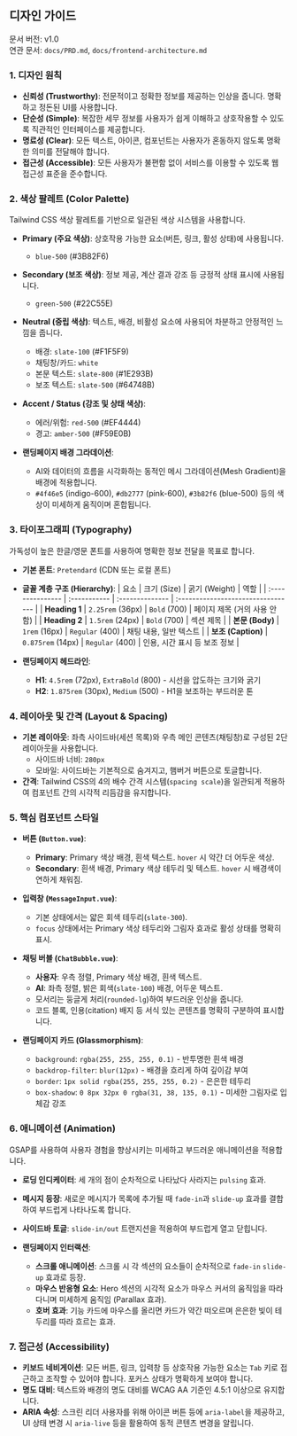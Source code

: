 ## 디자인 가이드

문서 버전: v1.0  
연관 문서: `docs/PRD.md`, `docs/frontend-architecture.md`

### 1. 디자인 원칙

-   **신뢰성 (Trustworthy)**: 전문적이고 정확한 정보를 제공하는 인상을 줍니다. 명확하고 정돈된 UI를 사용합니다.
-   **단순성 (Simple)**: 복잡한 세무 정보를 사용자가 쉽게 이해하고 상호작용할 수 있도록 직관적인 인터페이스를 제공합니다.
-   **명료성 (Clear)**: 모든 텍스트, 아이콘, 컴포넌트는 사용자가 혼동하지 않도록 명확한 의미를 전달해야 합니다.
-   **접근성 (Accessible)**: 모든 사용자가 불편함 없이 서비스를 이용할 수 있도록 웹 접근성 표준을 준수합니다.

### 2. 색상 팔레트 (Color Palette)

Tailwind CSS 색상 팔레트를 기반으로 일관된 색상 시스템을 사용합니다.

-   **Primary (주요 색상)**: 상호작용 가능한 요소(버튼, 링크, 활성 상태)에 사용됩니다.
    -   `blue-500` (#3B82F6)
-   **Secondary (보조 색상)**: 정보 제공, 계산 결과 강조 등 긍정적 상태 표시에 사용됩니다.
    -   `green-500` (#22C55E)
-   **Neutral (중립 색상)**: 텍스트, 배경, 비활성 요소에 사용되어 차분하고 안정적인 느낌을 줍니다.
    -   배경: `slate-100` (#F1F5F9)
    -   채팅창/카드: `white`
    -   본문 텍스트: `slate-800` (#1E293B)
    -   보조 텍스트: `slate-500` (#64748B)
-   **Accent / Status (강조 및 상태 색상)**:
    -   에러/위험: `red-500` (#EF4444)
    -   경고: `amber-500` (#F59E0B)

-   **랜딩페이지 배경 그라데이션**:
    -   AI와 데이터의 흐름을 시각화하는 동적인 메시 그라데이션(Mesh Gradient)을 배경에 적용합니다.
    -   `#4f46e5` (indigo-600), `#db2777` (pink-600), `#3b82f6` (blue-500) 등의 색상이 미세하게 움직이며 혼합됩니다.

### 3. 타이포그래피 (Typography)

가독성이 높은 한글/영문 폰트를 사용하여 명확한 정보 전달을 목표로 합니다.

-   **기본 폰트**: `Pretendard` (CDN 또는 로컬 폰트)
-   **글꼴 계층 구조 (Hierarchy)**:
    | 요소             | 크기 (Size)  | 굵기 (Weight)   | 역할                               |
    | :--------------- | :----------- | :-------------- | :--------------------------------- |
    | **Heading 1**    | `2.25rem` (36px) | `Bold` (700)      | 페이지 제목 (거의 사용 안 함)      |
    | **Heading 2**    | `1.5rem` (24px)  | `Bold` (700)      | 섹션 제목                          |
    | **본문 (Body)**      | `1rem` (16px)    | `Regular` (400) | 채팅 내용, 일반 텍스트             |
    | **보조 (Caption)** | `0.875rem` (14px) | `Regular` (400) | 인용, 시간 표시 등 보조 정보 |

-   **랜딩페이지 헤드라인**:
    -   **H1**: `4.5rem` (72px), `ExtraBold` (800) - 시선을 압도하는 크기와 굵기
    -   **H2**: `1.875rem` (30px), `Medium` (500) - H1을 보조하는 부드러운 톤

### 4. 레이아웃 및 간격 (Layout & Spacing)

-   **기본 레이아웃**: 좌측 사이드바(세션 목록)와 우측 메인 콘텐츠(채팅창)로 구성된 2단 레이아웃을 사용합니다.
    -   사이드바 너비: `280px`
    -   모바일: 사이드바는 기본적으로 숨겨지고, 햄버거 버튼으로 토글합니다.
-   **간격**: Tailwind CSS의 4의 배수 간격 시스템(`spacing scale`)을 일관되게 적용하여 컴포넌트 간의 시각적 리듬감을 유지합니다.

### 5. 핵심 컴포넌트 스타일

-   **버튼 (`Button.vue`)**:
    -   **Primary**: Primary 색상 배경, 흰색 텍스트. `hover` 시 약간 더 어두운 색상.
    -   **Secondary**: 흰색 배경, Primary 색상 테두리 및 텍스트. `hover` 시 배경색이 연하게 채워짐.
-   **입력창 (`MessageInput.vue`)**:
    -   기본 상태에서는 얇은 회색 테두리(`slate-300`).
    -   `focus` 상태에서는 Primary 색상 테두리와 그림자 효과로 활성 상태를 명확히 표시.
-   **채팅 버블 (`ChatBubble.vue`)**:
    -   **사용자**: 우측 정렬, Primary 색상 배경, 흰색 텍스트.
    -   **AI**: 좌측 정렬, 밝은 회색(`slate-100`) 배경, 어두운 텍스트.
    -   모서리는 둥글게 처리(`rounded-lg`)하여 부드러운 인상을 줍니다.
    -   코드 블록, 인용(citation) 배지 등 서식 있는 콘텐츠를 명확히 구분하여 표시합니다.

-   **랜딩페이지 카드 (Glassmorphism)**:
    -   `background`: `rgba(255, 255, 255, 0.1)` - 반투명한 흰색 배경
    -   `backdrop-filter`: `blur(12px)` - 배경을 흐리게 하여 깊이감 부여
    -   `border`: `1px solid rgba(255, 255, 255, 0.2)` - 은은한 테두리
    -   `box-shadow`: `0 8px 32px 0 rgba(31, 38, 135, 0.1)` - 미세한 그림자로 입체감 강조

### 6. 애니메이션 (Animation)

GSAP를 사용하여 사용자 경험을 향상시키는 미세하고 부드러운 애니메이션을 적용합니다.

-   **로딩 인디케이터**: 세 개의 점이 순차적으로 나타났다 사라지는 `pulsing` 효과.
-   **메시지 등장**: 새로운 메시지가 목록에 추가될 때 `fade-in`과 `slide-up` 효과를 결합하여 부드럽게 나타나도록 합니다.
-   **사이드바 토글**: `slide-in/out` 트랜지션을 적용하여 부드럽게 열고 닫힙니다.

-   **랜딩페이지 인터랙션**:
    -   **스크롤 애니메이션**: 스크롤 시 각 섹션의 요소들이 순차적으로 `fade-in` `slide-up` 효과로 등장.
    -   **마우스 반응형 요소**: Hero 섹션의 시각적 요소가 마우스 커서의 움직임을 따라다니며 미세하게 움직임 (Parallax 효과).
    -   **호버 효과**: 기능 카드에 마우스를 올리면 카드가 약간 떠오르며 은은한 빛이 테두리를 따라 흐르는 효과.

### 7. 접근성 (Accessibility)

-   **키보드 네비게이션**: 모든 버튼, 링크, 입력창 등 상호작용 가능한 요소는 `Tab` 키로 접근하고 조작할 수 있어야 합니다. 포커스 상태가 명확하게 보여야 합니다.
-   **명도 대비**: 텍스트와 배경의 명도 대비를 WCAG AA 기준인 4.5:1 이상으로 유지합니다.
-   **ARIA 속성**: 스크린 리더 사용자를 위해 아이콘 버튼 등에 `aria-label`을 제공하고, UI 상태 변경 시 `aria-live` 등을 활용하여 동적 콘텐츠 변경을 알립니다.
